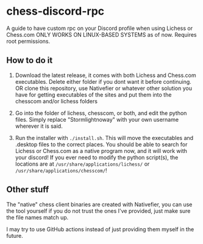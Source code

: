 # chess-discord-rpc
A guide to have custom rpc on your Discord profile when using Lichess or Chess.com
ONLY WORKS ON LINUX-BASED SYSTEMS as of now. Requires root permissions.

## How to do it
1. Download the latest release, it comes with both Lichess and Chess.com executables. Delete either folder if you dont want it before continuing. OR clone this repository, use Nativefier or whatever other solution you have for getting executables of the sites and put them into the chesscom and/or lichess folders

2. Go into the folder of lichess, chesscom, or both, and edit the python files. Simply replace "Stormlightnoway" with your own username wherever it is said.

3. Run the installer with `./install.sh`. This will move the executables and .desktop files to the correct places.
You should be able to search for Lichess or Chess.com as a native program now, and it will work with your discord! If you ever need to modify the python script(s), the locations are at `/usr/share/applications/lichess/` or `/usr/share/applications/chesscom/`! 

## Other stuff
The "native" chess client binaries are created with Nativefier, you can use the tool yourself if you do not trust the ones I've provided, just make sure the file names match up.

I may try to use GitHub actions instead of just providing them myself in the future.
